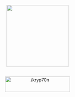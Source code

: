 <div align='center'>
        <!--<a href="https://ibb.co/pZ9Rwps"><img src="https://i.ibb.co/HYkx4QM/banner-2.png" alt="banner-2" border="0"></a>-->
        </div>    
<div align='center'>
        <img src="https://c.tenor.com/H3cgKrzO9ZsAAAAC/kotomi-san-girl.gif" align="center" width="200" height="200" /><br>
</div>
        
<div align='center'>
    <p><br><a href="https://ko-fi.com//kryp70n"> <img src="https://cdn.ko-fi.com/cdn/kofi3.png?v=3" height="50" width="210" alt="/kryp70n" /></a></p><br><br>
</div>   
